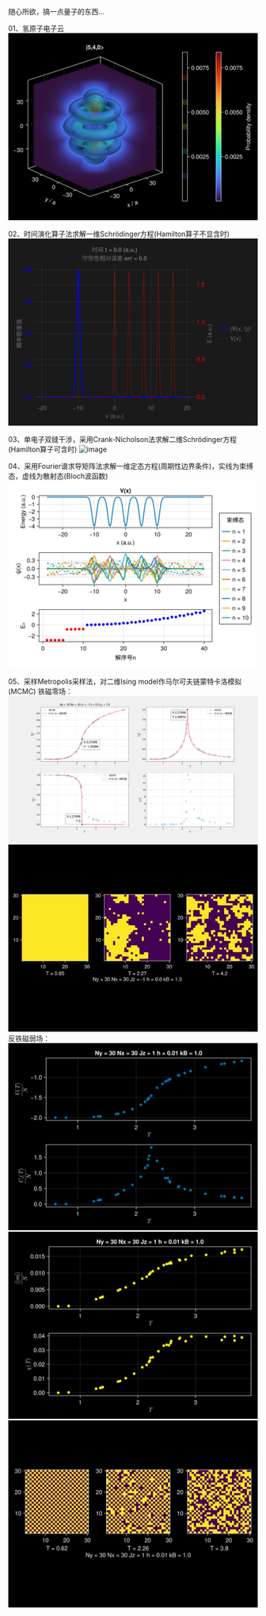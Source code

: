 随心所欲，搞一点量子的东西...

01、氢原子电子云  
![image](files/Hydrogen02.png)

02、时间演化算子法求解一维Schrödinger方程(Hamilton算子不显含时)  
![image](files/1D_Schrodinger02.gif)

03、单电子双缝干涉，采用Crank-Nicholson法求解二维Schrödinger方程(Hamilton算子可含时)
![image](files/2D_Schrodinger.gif)

04、采用Fourier谱求导矩阵法求解一维定态方程(周期性边界条件)，实线为束缚态，虚线为散射态(Bloch波函数)
![image](files/1D_StaSch.png)

05、采样Metropolis采样法，对二维Ising model作马尔可夫链蒙特卡洛模拟(MCMC) 
铁磁零场： 
![image](files/2DIsing01.png) 
![image](files/2DIsing02.jpg) 
反铁磁弱场： 
![image](files/2DIsing_sol01.jpg) 
![image](files/2DIsing_sol02.jpg) 
![image](files/2DIsing_sol03.jpg) 
